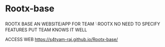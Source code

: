 
# Rootx-base
ROOTX BASE AN WEBSITE/APP FOR TEAM 𓆩ROOTX
 NO NEED TO SPECIFY FEATURES PUT TEAM KNOWS IT WELL

ACCESS WEB
https://s4tyam-raj.github.io/Rootx-base/
